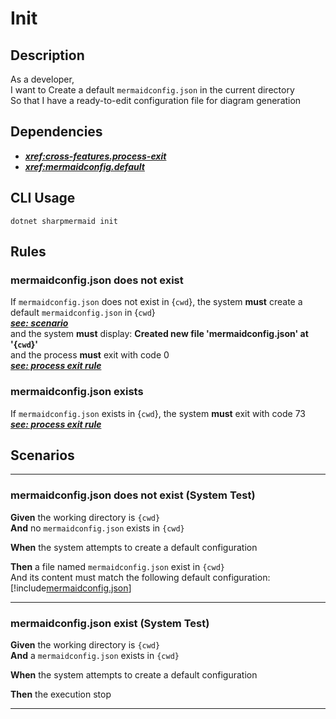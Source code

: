 # Init

## Description

As a developer,  
I want to Create a default `mermaidconfig.json` in the current directory  
So that  I have a ready-to-edit configuration file for diagram generation

## Dependencies

- ***<xref:cross-features.process-exit>***
- ***<xref:mermaidconfig.default>***

## CLI Usage

```shell
dotnet sharpmermaid init
```

## Rules

### mermaidconfig.json does not exist

If `mermaidconfig.json` does not exist in {`cwd`}, the system **must** create a default `mermaidconfig.json` in {`cwd`}  
[***see: scenario***](#mermaidconfigjson-does-not-exist-system-test)  
and the system **must** display: **Created new file 'mermaidconfig.json' at '{`cwd`}'**  
and the process **must** exit with code 0  
[***see: process exit rule***](xref:cross-features.process-exit#0---success)

### mermaidconfig.json exists

If `mermaidconfig.json` exists in {`cwd`}, the system **must** exit with code 73  
[***see: process exit rule***](xref:cross-features.process-exit#73---file-already-exists)

## Scenarios

---

### mermaidconfig.json does not exist (System Test)

**Given** the working directory is `{cwd}`  
**And** no `mermaidconfig.json` exists in `{cwd}`  

**When** the system attempts to create a default configuration  

**Then** a file named `mermaidconfig.json` exist in `{cwd}`  
And its content must match the following default configuration:
[!include[mermaidconfig.json](../../docs/mermaidconfig/default.md)]

---

### mermaidconfig.json exist (System Test)

**Given** the working directory is `{cwd}`  
**And** a `mermaidconfig.json` exists in `{cwd}`

**When** the system attempts to create a default configuration

**Then** the execution stop

---
